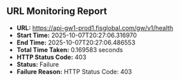 ## URL Monitoring Report

- **URL:** https://api-gw1-prod1.fisglobal.com/gw/v1/health
- **Start Time:** 2025-10-07T20:27:06.316970
- **End Time:** 2025-10-07T20:27:06.486553
- **Total Time Taken:** 0.169583 seconds
- **HTTP Status Code:** 403
- **Status:** Failure
- **Failure Reason:** HTTP Status Code: 403
